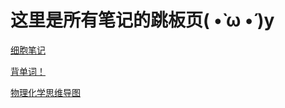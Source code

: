 # 这里是所有笔记的跳板页( •̀ ω •́ )y

[细胞笔记](cytobiology/cytobiology.md)

[背单词！](vocabulary/vocabulary.md)

[物理化学思维导图](PhCh/test.html)
